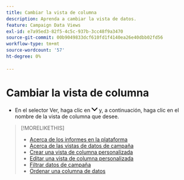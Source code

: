 ```yaml
---
title: Cambiar la vista de columna
description: Aprenda a cambiar la vista de datos.
feature: Campaign Data Views
exl-id: e7a95ed3-82f5-4c5c-937b-3cc48f9a3470
source-git-commit: 00b9049833dcf610fd1f4140ea26e40dbb02fd56
workflow-type: tm+mt
source-wordcount: '57'
ht-degree: 0%

---
```


# Cambiar la vista de columna

* En el selector Ver, haga clic en ![flecha hacia abajo](/help/dsp/assets/chevron-down.png) y, a continuación, haga clic en el nombre de la vista de columna que desee.

>[!MORELIKETHIS]
>
>* [Acerca de los informes en la plataforma](campaign-reports-about.md)
>* [Acerca de las vistas de datos de campaña](campaign-data-views-about.md)
>* [Crear una vista de columna personalizada](column-view-create.md)
>* [Editar una vista de columna personalizada](column-view-edit.md)
>* [Filtrar datos de campaña](campaign-data-filter.md)
>* [Ordenar una columna de datos](campaign-data-sort.md)

